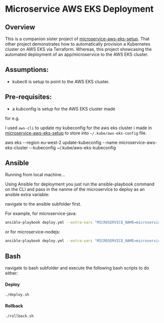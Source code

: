 # Microservice AWS EKS Deployment

## Overview

This is a companion sister project of [microservice-aws-eks-setup](http://github.com/colinbut/microservice-aws-eks-setup.git). That other project demonstrates how to automatically provision a Kubernetes cluster on AWS EKS via Terraform. Whereas, this project showcasing the automated deployment of an app/microservice to the AWS EKS cluster. 

## Assumptions:

- kubectl is setup to point to the AWS EKS cluster.

## Pre-requisites:

- a kubconfig is setup for the AWS EKS cluster made

for e.g.

I used `aws-cli` to update my kubeconfig for the aws eks cluster i made in [microservice-aws-eks-setup](http://github.com/colinbut/microservice-aws-eks-setup.git) to store into `~/.kube/aws-eks-config` file.

aws eks --region eu-west-2 update-kubeconfig --name microservice-aws-eks-cluster --kubeconfig ~/.kube/aws-eks-kubeconfig

## Ansible

Running from local machine...

Using Ansible for deployment you just run the ansible-playbook command on the CLI and pass in the nanme of the microservice to deploy as an ansible extra variable:

navigate to the ansible subfolder first.

For example, for microservice-java:

```bash
ansible-playbook deploy.yml --extra-vars "MICROSERVICE_NAME=microservice-java"
```

or for microservice-nodejs:

```bash
ansible-playbook deploy.yml --extra-vars "MICROSERVICE_NAME=microservice-nodejs"
```

## Bash

navigate to bash subfolder and execute the following bash scripts to do either:

#### Deploy
```bash
./deploy.sh
```

#### Rollback
```bash
./rollback.sh
```